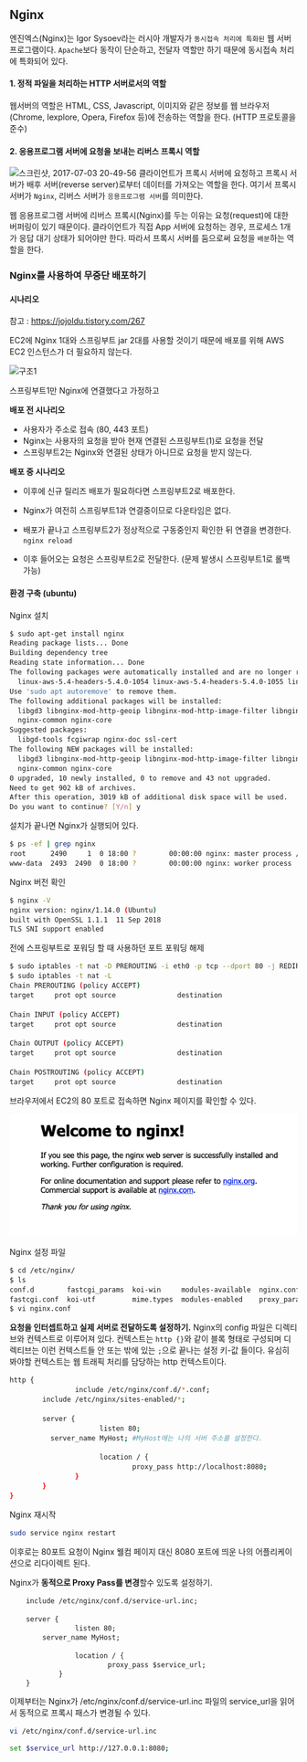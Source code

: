 ## Nginx

엔진엑스(Nginx)는 Igor Sysoev라는 러시아 개발자가 `동시접속 처리에 특화된` 웹 서버 프로그램이다. `Apache`보다 동작이 단순하고, 전달자 역할만 하기 때문에 동시접속 처리에 특화되어 있다.

#### 1. 정적 파일을 처리하는 HTTP 서버로서의 역할

웹서버의 역할은 HTML, CSS, Javascript, 이미지와 같은 정보를 웹 브라우저(Chrome, Iexplore, Opera, Firefox 등)에 전송하는 역할을 한다. (HTTP 프로토콜을 준수)

#### 2. 응용프로그램 서버에 요청을 보내는 리버스 프록시 역할

![스크린샷, 2017-07-03 20-49-56](http://i.imgur.com/yReDKjj.png)
클라이언트가 프록시 서버에 요청하고 프록시 서버가 배후 서버(reverse server)로부터 데이터를 가져오는 역할을 한다. 
여기서 프록시 서버가 `Nginx`, 리버스 서버가 `응용프로그램 서버`를 의미한다.

웹 응용프로그램 서버에 리버스 프록시(Nginx)를 두는 이유는 요청(request)에 대한 버퍼링이 있기 때문이다. 클라이언트가 직접 App 서버에 요청하는 경우, 프로세스 1개가 응답 대기 상태가 되어야만 한다. 따라서 프록시 서버를 둠으로써 요청을 `배분`하는 역할을 한다.

### Nginx를 사용하여 무중단 배포하기

#### 시나리오

참고 : https://jojoldu.tistory.com/267

EC2에 Nginx 1대와 스프링부트 jar 2대를 사용할 것이기 때문에 배포를 위해 AWS EC2 인스턴스가 더 필요하지 않는다.

![구조1](https://t1.daumcdn.net/cfile/tistory/997A14375A73F91D04)

스프링부트1만 Nginx에 연결했다고 가정하고

**배포 전 시나리오**

- 사용자가 주소로 접속 (80, 443 포트)
- Nginx는 사용자의 요청을 받아 현재 연결된 스프링부트(1)로 요청을 전달
- 스프링부트2는 Nginx와 연결된 상태가 아니므로 요청을 받지 않는다.

**배포 중 시나리오**

- 이후에 신규 릴리즈 배포가 필요하다면 스프링부트2로 배포한다.

- Nginx가 여전히 스프링부트1과 연결중이므로 다운타임은 없다.
- 배포가 끝나고 스프링부트2가 정상적으로 구동중인지 확인한 뒤 연결을 변경한다. `nginx reload`
- 이후 들어오는 요청은 스프링부트2로 전달한다. (문제 발생시 스프링부트1로 롤백 가능)



#### 환경 구축 (ubuntu)

Nginx 설치

```bash
$ sudo apt-get install nginx
Reading package lists... Done
Building dependency tree       
Reading state information... Done
The following packages were automatically installed and are no longer required:
  linux-aws-5.4-headers-5.4.0-1054 linux-aws-5.4-headers-5.4.0-1055 linux-aws-5.4-headers-5.4.0-1056
Use 'sudo apt autoremove' to remove them.
The following additional packages will be installed:
  libgd3 libnginx-mod-http-geoip libnginx-mod-http-image-filter libnginx-mod-http-xslt-filter libnginx-mod-mail libnginx-mod-stream libwebp6
  nginx-common nginx-core
Suggested packages:
  libgd-tools fcgiwrap nginx-doc ssl-cert
The following NEW packages will be installed:
  libgd3 libnginx-mod-http-geoip libnginx-mod-http-image-filter libnginx-mod-http-xslt-filter libnginx-mod-mail libnginx-mod-stream libwebp6 nginx
  nginx-common nginx-core
0 upgraded, 10 newly installed, 0 to remove and 43 not upgraded.
Need to get 902 kB of archives.
After this operation, 3019 kB of additional disk space will be used.
Do you want to continue? [Y/n] y
```

설치가 끝나면 Nginx가 실행되어 있다.

```bash
$ ps -ef | grep nginx
root      2490     1  0 18:00 ?        00:00:00 nginx: master process /usr/sbin/nginx -g daemon on; master_process on;
www-data  2493  2490  0 18:00 ?        00:00:00 nginx: worker process
```

Nginx 버전 확인

```bash
$ nginx -V
nginx version: nginx/1.14.0 (Ubuntu)
built with OpenSSL 1.1.1  11 Sep 2018
TLS SNI support enabled
```

전에 스프링부트로 포워딩 할 때 사용하던 포트 포워딩 해제

```bash
$ sudo iptables -t nat -D PREROUTING -i eth0 -p tcp --dport 80 -j REDIRECT --to-port 8080
$ sudo iptables -t nat -L
Chain PREROUTING (policy ACCEPT)
target     prot opt source               destination         

Chain INPUT (policy ACCEPT)
target     prot opt source               destination         

Chain OUTPUT (policy ACCEPT)
target     prot opt source               destination         

Chain POSTROUTING (policy ACCEPT)
target     prot opt source               destination  
```



브라우저에서 EC2의 80 포트로 접속하면 Nginx 페이지를 확인할 수 있다.

![image-20211102182130631](image-20211102182130631.png)

Nginx 설정 파일

```bash
$ cd /etc/nginx/
$ ls
conf.d        fastcgi_params  koi-win     modules-available  nginx.conf    scgi_params      sites-enabled  uwsgi_params
fastcgi.conf  koi-utf         mime.types  modules-enabled    proxy_params  sites-available  snippets       win-utf
$ vi nginx.conf 
```

**요청을 인터셉트하고 실제 서버로 전달하도록 설정하기.**
Nginx의  config 파일은 디렉티브와 컨텍스트로 이루어져 있다.
컨텍스트는 `http {}`와 같이 블록 형태로 구성되며 디렉티브는 이런 컨텍스트들 안 또는 밖에 있는 `;`으로 끝나는 설정 키-값 들이다.
유심히 봐야할 컨텍스트는 웹 트래픽 처리를 담당하는 http 컨텍스트이다.

```bash
http {
				include /etc/nginx/conf.d/*.conf;
        include /etc/nginx/sites-enabled/*;

        server {
                      listen 80;
          server_name MyHost; #MyHost에는 나의 서버 주소를 설정한다.

                      location / {
                              proxy_pass http://localhost:8080;
                }
        }
}
```

Nginx 재시작

```bash
sudo service nginx restart
```

이후로는 80포트 요청이 Nginx 웰컴 페이지 대신 8080 포트에 띄운 나의 어플리케이션으로 리다이렉트 된다.



Nginx가 **동적으로 Proxy Pass를 변경**할수 있도록 설정하기.

```
	include /etc/nginx/conf.d/service-url.inc;
	
	server {
                listen 80;
		server_name MyHost;	

                location / {
                        proxy_pass $service_url;
        	}
	}

```

이제부터는 Nginx가 /etc/nginx/conf.d/service-url.inc 파일의 service_url을 읽어서 동적으로 프록시 패스가 변경될 수 있다.

```bash
vi /etc/nginx/conf.d/service-url.inc
```

```bash
set $service_url http://127.0.0.1:8080;
```



